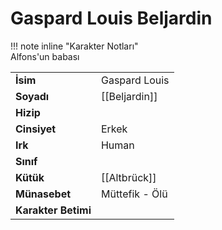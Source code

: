 # Gaspard Louis Beljardin  
  
  
!!! note inline "Karakter Notları"  
	Alfons'un babası  
  
  
|  |  |  
|---|---|  
| **İsim** | Gaspard Louis |  
| **Soyadı** | [[Beljardin]] |  
| **Hizip** |  |  
| **Cinsiyet** | Erkek |  
| **Irk** | Human |  
| **Sınıf** |  |  
| **Kütük** | [[Altbrück]] |  
| **Münasebet** | Müttefik - Ölü |  
| **Karakter Betimi** |  |  
